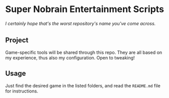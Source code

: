 # Super Nobrain Entertainment Scripts

###### I certainly hope that's the worst repository's name you've come across.

## Project

Game-specific tools will be shared through this repo. They are all based on my
experience, thus also my configuration. Open to tweaking!

## Usage

Just find the desired game in the listed folders, and read the `README.md`
file for instructions.
